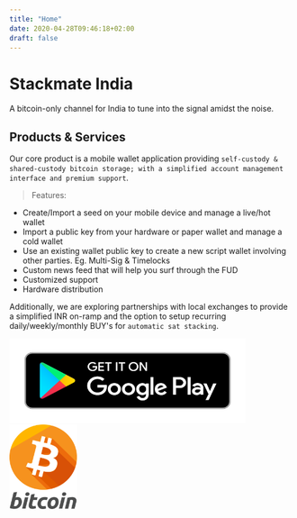 ```yaml
---
title: "Home"
date: 2020-04-28T09:46:18+02:00
draft: false
---
```


# Stackmate India

A bitcoin-only channel for India to tune into the signal amidst the noise. 

## Products & Services

Our core product is a mobile wallet application providing `self-custody & shared-custody bitcoin storage; with a simplified account management interface and premium support`. 

> Features:

- Create/Import a seed on your mobile device and manage a live/hot wallet
- Import a public key from your hardware or paper wallet and manage a cold wallet
- Use an existing wallet public key to create a new script wallet involving other parties. Eg. Multi-Sig & Timelocks
- Custom news feed that will help you surf through the FUD
- Customized support
- Hardware distribution

Additionally, we are exploring partnerships with local exchanges to provide a simplified INR on-ramp and the option to setup recurring daily/weekly/monthly BUY's for `automatic sat stacking`.

<style>
.android-badge{
    width: 420px !important;
    height: 150px !important;
}

</style>
<img src="/images/google-play-badge.png" alt="PlayStore" class="android-badge"/>

<style>
.bitcoin-badge{
    width: 120px !important;
    height: 150px !important;
}
</style>

<img src="/images/bitcoin.png" alt="Bitcoin" class="bitcoin-badge"/>
